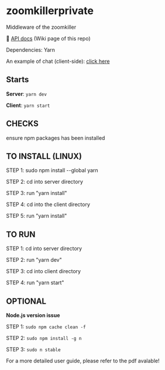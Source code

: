# zoomkillerprivate
Middleware of the zoomkiller

:bookmark_tabs: [API docs](https://github.com/CasparovJR/zoomkillerprivate/wiki) (Wiki page of this repo)

Dependencies: Yarn

An example of chat (client-side): [click here](https://github.com/CasparovJR/zoomkillerprivate/tree/chat_client)

## Starts
**Server**: `yarn dev`

**Client**: `yarn start`

## CHECKS

ensure npm packages has been installed

## TO INSTALL (LINUX)

STEP 1:
sudo npm install --global yarn

STEP 2:
cd into server directory

STEP 3:
run "yarn install"

STEP 4:
cd into the client directory

STEP 5:
run "yarn install"

## TO RUN
STEP 1:
cd into server directory

STEP 2:
run "yarn dev"

STEP 3:
cd into client directory

STEP 4:
run "yarn start"

## OPTIONAL
**Node.js version issue**

STEP 1: 
`sudo npm cache clean -f`

STEP 2:
`sudo npm install -g n`

STEP 3: 
`sudo n stable`


For a more detailed user guide, please refer to the pdf avalable!
